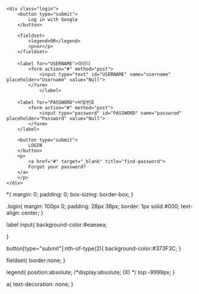 <!DOCTYPE html>
<html>
	<head>
		<link rel="stylesheet" href="style.css">
	</head>
	
	<div class="login">
		<button type="submit">
			Log in with Google
		</button>
		
		<fieldset>
			<legend>OR</legend>
			<p>or</p>
		</fieldset>
		
		<label for="USERNAME">아이디
			<form action="#" method="post">
				<input type="text" id="USERNAME" name="username" placeholder="Username" value="Null">
			</form>
				</label>
		
		<label for="PASSWORD">비밀번호
			<form action="#" method="post">
				<input type="password" id="PASSWORD" name="passwrod" placeholder="Password" value="Null">
			</form>
		</label>
		
		<button type="submit">
			LOGIN
		</button>
		<p>
			<a href="#" target="_blank" title="find-password">
			Forgot your password?
		</a>
		</p>
	</div>
	
	
	
	
</html>




*{
	margin: 0;
	padding: 0;
	box-sizing: border-box;
}

.login{
	margin: 100px 0;
	padding: 28px 38px;
	border: 1px solid #000;
	text-align: center;
}

label input{
	background-color:#eaeaea;
	
}

button[type="submit"]:nth-of-type(2){
	background-color:#373F3C;
}

fieldset{
	border:none;
}

legend{
	position:absolute; /*display:absolute; (X) */
	top:-9999px;
}

a{
	text-decoration: none;
}
